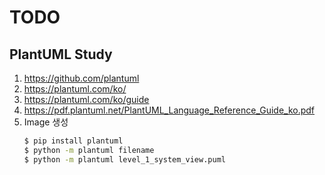 # TODO

## PlantUML Study

1. https://github.com/plantuml
1. https://plantuml.com/ko/
1. https://plantuml.com/ko/guide
1. https://pdf.plantuml.net/PlantUML_Language_Reference_Guide_ko.pdf
1. Image 생성
    ```bash
    $ pip install plantuml
    $ python -m plantuml filename
    $ python -m plantuml level_1_system_view.puml
    ```
